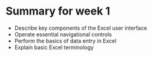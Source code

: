 # Summary for week 1

- Describe key components of the Excel user interface
- Operate essential navigational controls
- Perform the basics of data entry in Excel
- Explain basic Excel terminology
